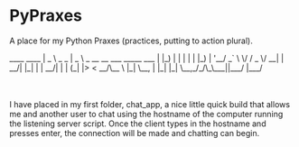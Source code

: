 # PyPraxes
A place for my Python Praxes (practices, putting to action plural).
<div><p>
____           ____                          
|  _ \ _   _   |  _ \ _ __ __ ___  _____  ___
| |_) | | | |  | |_) | '__/ _` \ \/ / _ \/ __|
|  __/| |_| |  |  __/| | | (_| |>  <  __/\__ \
|_|    \__, |  |_|   |_|  \__,_/_/\_\___||___/
       |___/
</p></div>

<br>
<br>
I have placed in my first folder, chat_app, a nice little quick build that allows me and another user to chat using the hostname of the computer running the listening server script. Once the client types in the hostname and presses enter, the connection will be made and chatting can begin.
